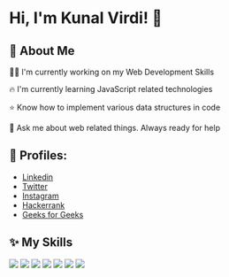 
# Hi, I'm Kunal Virdi! 👋


## 🚀 About Me

👩‍💻 I'm currently working on my Web Development Skills

🔥 I'm currently learning JavaScript related technologies

⭐ Know how to implement various data structures in code

💬 Ask me about web related things. Always ready for help

## 🔗 Profiles:

- [Linkedin](https://www.linkedin.com/in/kunal-virdi-b51a431b2/)
- [Twitter](https://twitter.com/kunalvirdi07)
- [Instagram](https://www.instagram.com/_mr_kunal7/?hl=en)
- [Hackerrank](https://www.hackerrank.com/mr_kunal07)
- [Geeks for Geeks](https://auth.geeksforgeeks.org/user/virdikunal1/profile)



## ✨ My Skills

<img src="https://img.shields.io/badge/HTML5-E34F26?style=for-the-badge&logo=html5&logoColor=white"/>  <img src="https://img.shields.io/badge/CSS-239120?&style=for-the-badge&logo=css3&logoColor=white"/>  <img src="https://img.shields.io/badge/JavaScript-F7DF1E?style=for-the-badge&logo=javascript&logoColor=black"/> <img src="https://img.shields.io/badge/C%2B%2B-00599C?style=for-the-badge&logo=c%2B%2B&logoColor=white"/> <img src="https://img.shields.io/badge/Bootstrap-563D7C?style=for-the-badge&logo=bootstrap&logoColor=white"/>
<img src="https://img.shields.io/badge/React-20232A?style=for-the-badge&logo=react&logoColor=61DAFB"/> <img src="https://img.shields.io/badge/Netlify-00C7B7?style=for-the-badge&logo=netlify&logoColor=white"/>
